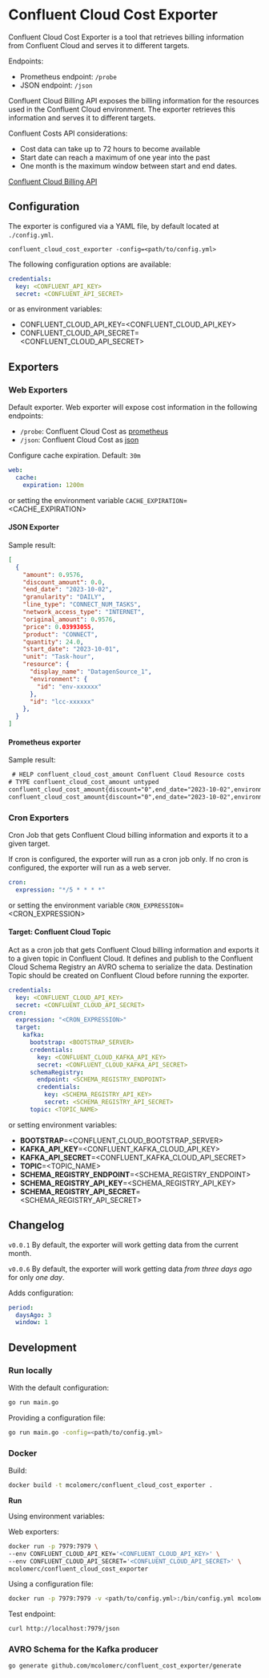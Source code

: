 # Confluent Cloud Cost Exporter

Confluent Cloud Cost Exporter is a tool that retrieves billing information from Confluent Cloud and serves it to different targets.

Endpoints:

* Prometheus endpoint: `/probe`
* JSON endpoint: `/json`

Confluent Cloud Billing API exposes the billing information for the resources used in the Confluent Cloud environment. The exporter retrieves this information and serves it to different targets.

Confluent Costs API considerations:

* Cost data can take up to 72 hours to become available
* Start date can reach a maximum of one year into the past
* One month is the maximum window between start and end dates.

[Confluent Cloud Billing API](https://docs.confluent.io/cloud/current/billing-api/index.html)


## Configuration

The exporter is configured via a YAML file, by default located at `./config.yml`.

`confluent_cloud_cost_exporter -config=<path/to/config.yml>`

The following configuration options are available:

```yaml
credentials: 
  key: <CONFLUENT_API_KEY>
  secret: <CONFLUENT_API_SECRET> 
```

or as environment variables:

* CONFLUENT_CLOUD_API_KEY=<CONFLUENT_CLOUD_API_KEY>
* CONFLUENT_CLOUD_API_SECRET=<CONFLUENT_CLOUD_API_SECRET>

## Exporters

### Web Exporters

Default exporter. Web exporter will expose cost information in the following endpoints:

* `/probe`: Confluent Cloud Cost as [prometheus](https://prometheus.io/)
* `/json`: Confluent Cloud Cost as [json](https://www.json.org/json-en.html)  

Configure cache expiration. Default: `30m`

```yaml
web:
  cache:
    expiration: 1200m
```

or setting the environment variable `CACHE_EXPIRATION`=<CACHE_EXPIRATION>

#### JSON Exporter

Sample result:

```json
[
  {
    "amount": 0.9576,
    "discount_amount": 0.0,
    "end_date": "2023-10-02",
    "granularity": "DAILY",
    "line_type": "CONNECT_NUM_TASKS",
    "network_access_type": "INTERNET",
    "original_amount": 0.9576,
    "price": 0.03993055,
    "product": "CONNECT",
    "quantity": 24.0,
    "start_date": "2023-10-01",
    "unit": "Task-hour",
    "resource": {
      "display_name": "DatagenSource_1",
      "environment": {
        "id": "env-xxxxxx"
      },
      "id": "lcc-xxxxxx"
    }, 
  } 
]
```

#### Prometheus exporter

Sample result:

```txt
 # HELP confluent_cloud_cost_amount Confluent Cloud Resource costs
# TYPE confluent_cloud_cost_amount untyped
confluent_cloud_cost_amount{discount="0",end_date="2023-10-02",environment="env-xxxxxx",granularity="DAILY",id="lkc-xxxxxx",original_amount="0",price="0.0001326",product="KAFKA",quantity="2.6151538e-05",resource="connect",start="2023-10-01",unit="GB-hour"} 0
confluent_cloud_cost_amount{discount="0",end_date="2023-10-02",environment="env-xxxxxx",granularity="DAILY",id="lkc-xxxxxx",original_amount="3.1368",price="0.00484",product="KAFKA",quantity="648",resource="connect",start="2023-10-01",unit="Partition-hour"} 3.1368
```

### Cron Exporters

Cron Job that gets Confluent Cloud billing information and exports it to a given target.

If cron is configured, the exporter will run as a cron job only. If no cron is configured, the exporter will run as a web server.

```yaml
cron:
  expression: "*/5 * * * *" 
```

or setting the environment variable `CRON_EXPRESSION`=<CRON_EXPRESSION>  

#### Target: Confluent Cloud Topic

Act as a cron job that gets Confluent Cloud billing information and exports it to a given topic in Confluent Cloud.
It defines and publish to the Confluent Cloud Schema Registry an AVRO schema to serialize the data.
Destination Topic should be created on Confluent Cloud before running the exporter.

```yaml
credentials: 
  key: <CONFLUENT_CLOUD_API_KEY>
  secret: <CONFLUENT_CLOUD_API_SECRET>
cron:
  expression: "<CRON_EXPRESSION>" 
  target:
    kafka:
      bootstrap: <BOOTSTRAP_SERVER>
      credentials: 
        key: <CONFLUENT_CLOUD_KAFKA_API_KEY>
        secret: <CONFLUENT_CLOUD_KAFKA_API_SECRET>
      schemaRegistry:
        endpoint: <SCHEMA_REGISTRY_ENDPOINT>
        credentials:
          key: <SCHEMA_REGISTRY_API_KEY>
          secret: <SCHEMA_REGISTRY_API_SECRET>
      topic: <TOPIC_NAME>
```

or setting environment variables:

* **BOOTSTRAP**=<CONFLUENT_CLOUD_BOOTSTRAP_SERVER>
* **KAFKA_API_KEY**=<CONFLUENT_KAFKA_CLOUD_API_KEY>
* **KAFKA_API_SECRET**=<CONFLUENT_KAFKA_CLOUD_API_SECRET>
* **TOPIC**=<TOPIC_NAME>
* **SCHEMA_REGISTRY_ENDPOINT**=<SCHEMA_REGISTRY_ENDPOINT>
* **SCHEMA_REGISTRY_API_KEY**=<SCHEMA_REGISTRY_API_KEY>
* **SCHEMA_REGISTRY_API_SECRET**=<SCHEMA_REGISTRY_API_SECRET>


## Changelog

`v0.0.1`
By default, the exporter will work getting data from the current month.

`v0.0.6`
By default, the exporter will work getting data *from three days ago* for only *one day*.

Adds configuration:

```yaml
period:
  daysAgo: 3
  window: 1
```

## Development

### Run locally

With the default configuration:

```sh
go run main.go 
```

Providing a configuration file:

```sh
go run main.go -config=<path/to/config.yml>
```

### Docker

Build:

```sh
docker build -t mcolomerc/confluent_cloud_cost_exporter .
```

**Run**

Using environment variables:

Web exporters:

```sh
docker run -p 7979:7979 \ 
--env CONFLUENT_CLOUD_API_KEY='<CONFLUENT_CLOUD_API_KEY>' \
--env CONFLUENT_CLOUD_API_SECRET='<CONFLUENT_CLOUD_API_SECRET>' \
mcolomerc/confluent_cloud_cost_exporter 
```

Using a configuration file:

```sh
docker run -p 7979:7979 -v <path/to/config.yml>:/bin/config.yml mcolomerc/confluent_cloud_cost_exporter 
```

Test endpoint:

```sh
curl http://localhost:7979/json
```

### AVRO Schema for the Kafka producer

`go generate github.com/mcolomerc/confluent_cost_exporter/generate`
